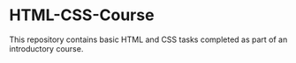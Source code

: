# HTML-CSS-Course
This repository contains basic HTML and CSS tasks completed as part of an introductory course. 
